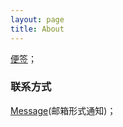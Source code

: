 ```yaml
---
layout: page
title: About
---
```


[便签](/archives/2021-04-06/1)；

### 联系方式
[Message](/message)(邮箱形式通知)；


